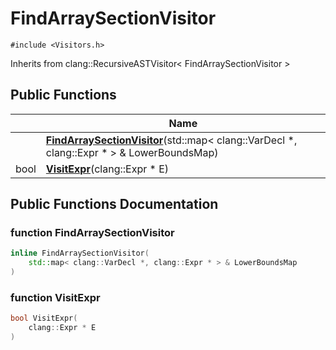 # FindArraySectionVisitor






`#include <Visitors.h>`

Inherits from clang::RecursiveASTVisitor< FindArraySectionVisitor >

## Public Functions

|                | Name           |
| -------------- | -------------- |
| | **[FindArraySectionVisitor](Classes/classFindArraySectionVisitor/#function-findarraysectionvisitor)**(std::map< clang::VarDecl *, clang::Expr * > & LowerBoundsMap) |
| bool | **[VisitExpr](Classes/classFindArraySectionVisitor/#function-visitexpr)**(clang::Expr * E) |

## Public Functions Documentation

### function FindArraySectionVisitor

```cpp
inline FindArraySectionVisitor(
    std::map< clang::VarDecl *, clang::Expr * > & LowerBoundsMap
)
```


### function VisitExpr

```cpp
bool VisitExpr(
    clang::Expr * E
)
```



